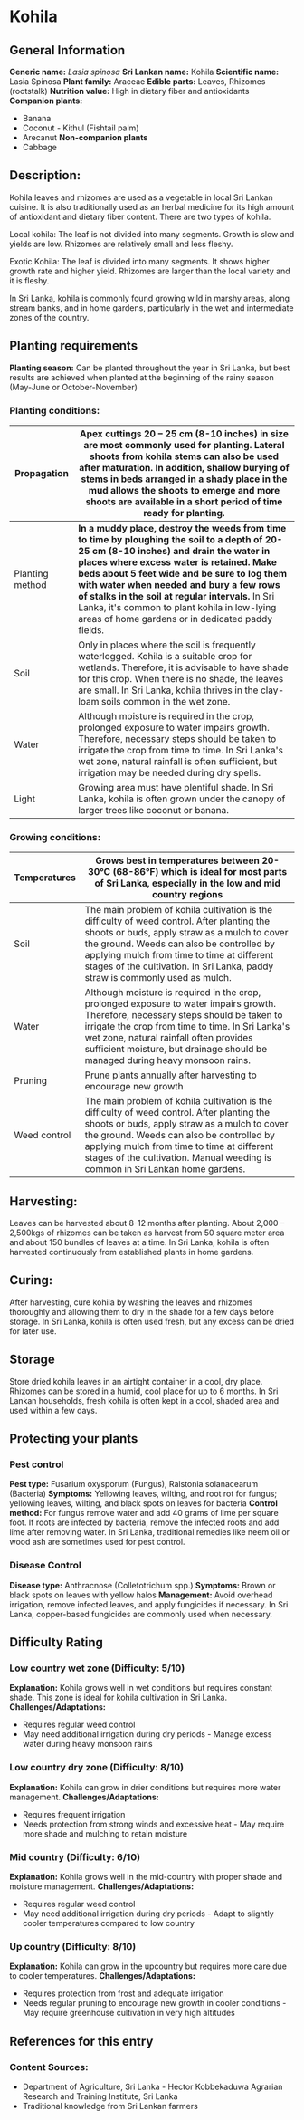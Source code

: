 # Kohila

## General Information
**Generic name:** *Lasia spinosa*
**Sri Lankan name:** Kohila
**Scientific name:** Lasia Spinosa
**Plant family:** Araceae
**Edible parts:** Leaves, Rhizomes (rootstalk)
**Nutrition value:** High in dietary fiber and antioxidants
**Companion plants:**
- Banana
- Coconut
<update>- Kithul (Fishtail palm)
- Arecanut</update>
**Non-companion plants**
- Cabbage

## Description:
Kohila leaves and rhizomes are used as a vegetable in local Sri Lankan cuisine. It is also traditionally used as an herbal medicine for its high amount of antioxidant and dietary fiber content. There are two types of kohila.

Local kohila: The leaf is not divided into many segments. Growth is slow and yields are low. Rhizomes are relatively small and less fleshy.

Exotic Kohila: The leaf is divided into many segments. It shows higher growth rate and higher yield. Rhizomes are larger than the local variety and it is fleshy.

<update>In Sri Lanka, kohila is commonly found growing wild in marshy areas, along stream banks, and in home gardens, particularly in the wet and intermediate zones of the country.</update>

## Planting requirements
**Planting season:** Can be planted throughout the year <update>in Sri Lanka, but best results are achieved when planted at the beginning of the rainy season (May-June or October-November)</update>

### Planting conditions:
| **Propagation** | Apex cuttings 20 – 25 cm (8-10 inches) in size are most commonly used for planting. Lateral shoots from kohila stems can also be used after maturation. In addition, shallow burying of stems in beds arranged in a shady place in the mud allows the shoots to emerge and more shoots are available in a short period of time ready for planting. |
|----|----|
| Planting method | **In a muddy place, destroy the weeds from time to time by ploughing the soil to a depth of 20-25 cm (8-10 inches) and drain the water in places where excess water is retained. Make beds about 5 feet wide and be sure to log them with water when needed and bury a few rows of stalks in the soil at regular intervals.** <update>In Sri Lanka, it's common to plant kohila in low-lying areas of home gardens or in dedicated paddy fields.</update> |
| Soil | Only in places where the soil is frequently waterlogged. Kohila is a suitable crop for wetlands. Therefore, it is advisable to have shade for this crop. When there is no shade, the leaves are small. <update>In Sri Lanka, kohila thrives in the clay-loam soils common in the wet zone.</update> |
| Water | Although moisture is required in the crop, prolonged exposure to water impairs growth. Therefore, necessary steps should be taken to irrigate the crop from time to time. <update>In Sri Lanka's wet zone, natural rainfall is often sufficient, but irrigation may be needed during dry spells.</update> |
| Light | Growing area must have plentiful shade. <update>In Sri Lanka, kohila is often grown under the canopy of larger trees like coconut or banana.</update> |

### Growing conditions:

| Temperatures | Grows best in temperatures between 20-30°C (68-86°F) <update>which is ideal for most parts of Sri Lanka, especially in the low and mid country regions</update> |
|----|----|
| Soil | The main problem of kohila cultivation is the difficulty of weed control. After planting the shoots or buds, apply straw as a mulch to cover the ground. Weeds can also be controlled by applying mulch from time to time at different stages of the cultivation. <update>In Sri Lanka, paddy straw is commonly used as mulch.</update> |
| Water | Although moisture is required in the crop, prolonged exposure to water impairs growth. Therefore, necessary steps should be taken to irrigate the crop from time to time. <update>In Sri Lanka's wet zone, natural rainfall often provides sufficient moisture, but drainage should be managed during heavy monsoon rains.</update> |
| Pruning | Prune plants annually after harvesting to encourage new growth |
| Weed control | The main problem of kohila cultivation is the difficulty of weed control. After planting the shoots or buds, apply straw as a mulch to cover the ground. Weeds can also be controlled by applying mulch from time to time at different stages of the cultivation. <update>Manual weeding is common in Sri Lankan home gardens.</update> |

## Harvesting:
Leaves can be harvested about 8-12 months after planting. About 2,000 – 2,500kgs of rhizomes can be taken as harvest from 50 square meter area and about 150 bundles of leaves at a time. <update>In Sri Lanka, kohila is often harvested continuously from established plants in home gardens.</update>

## Curing:
After harvesting, cure kohila by washing the leaves and rhizomes thoroughly and allowing them to dry in the shade for a few days before storage. <update>In Sri Lanka, kohila is often used fresh, but any excess can be dried for later use.</update>

## Storage
Store dried kohila leaves in an airtight container in a cool, dry place. Rhizomes can be stored in a humid, cool place for up to 6 months. <update>In Sri Lankan households, fresh kohila is often kept in a cool, shaded area and used within a few days.</update>

## Protecting your plants
### Pest control
**Pest type:** Fusarium oxysporum (Fungus), Ralstonia solanacearum (Bacteria)
**Symptoms:** Yellowing leaves, wilting, and root rot for fungus; yellowing leaves, wilting, and black spots on leaves for bacteria
**Control method:** For fungus remove water and add 40 grams of lime per square foot. If roots are infected by bacteria, remove the infected roots and add lime after removing water. <update>In Sri Lanka, traditional remedies like neem oil or wood ash are sometimes used for pest control.</update>

### Disease Control
**Disease type:** Anthracnose (Colletotrichum spp.)
**Symptoms:** Brown or black spots on leaves with yellow halos
**Management:** Avoid overhead irrigation, remove infected leaves, and apply fungicides if necessary. <update>In Sri Lanka, copper-based fungicides are commonly used when necessary.</update>

## Difficulty Rating

### Low country wet zone (Difficulty: 5/10)
**Explanation:** Kohila grows well in wet conditions but requires constant shade. <update>This zone is ideal for kohila cultivation in Sri Lanka.</update>
**Challenges/Adaptations:**
- Requires regular weed control
- May need additional irrigation during dry periods
<update>- Manage excess water during heavy monsoon rains</update>

### Low country dry zone (Difficulty: 8/10)
**Explanation:** Kohila can grow in drier conditions but requires more water management.
**Challenges/Adaptations:**
- Requires frequent irrigation
- Needs protection from strong winds and excessive heat
<update>- May require more shade and mulching to retain moisture</update>

### Mid country (Difficulty: 6/10)
**Explanation:** Kohila grows well in the mid-country with proper shade and moisture management.
**Challenges/Adaptations:**
- Requires regular weed control
- May need additional irrigation during dry periods
<update>- Adapt to slightly cooler temperatures compared to low country</update>

### Up country (Difficulty: 8/10)
**Explanation:** Kohila can grow in the upcountry but requires more care due to cooler temperatures.
**Challenges/Adaptations:**
- Requires protection from frost and adequate irrigation
- Needs regular pruning to encourage new growth in cooler conditions
<update>- May require greenhouse cultivation in very high altitudes</update>

## References for this entry
### Content Sources:
- Department of Agriculture, Sri Lanka
<update>- Hector Kobbekaduwa Agrarian Research and Training Institute, Sri Lanka
- Traditional knowledge from Sri Lankan farmers</update>